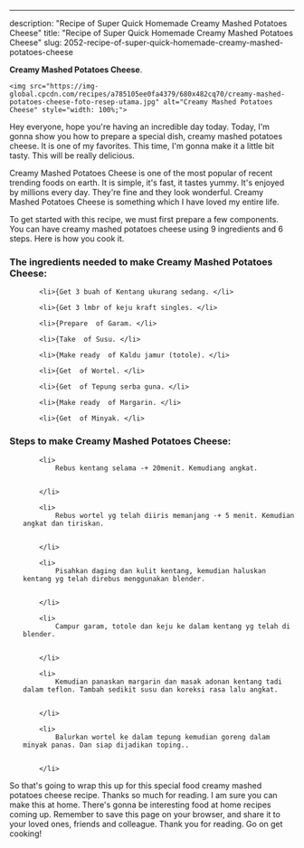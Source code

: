 ---
description: "Recipe of Super Quick Homemade Creamy Mashed Potatoes Cheese"
title: "Recipe of Super Quick Homemade Creamy Mashed Potatoes Cheese"
slug: 2052-recipe-of-super-quick-homemade-creamy-mashed-potatoes-cheese

<p>
	<strong>Creamy Mashed Potatoes Cheese</strong>. 
	
</p>
<p>
	
	<img src="https://img-global.cpcdn.com/recipes/a785105ee0fa4379/680x482cq70/creamy-mashed-potatoes-cheese-foto-resep-utama.jpg" alt="Creamy Mashed Potatoes Cheese" style="width: 100%;">
	
	
</p>
<p>
	Hey everyone, hope you're having an incredible day today. Today, I'm gonna show you how to prepare a special dish, creamy mashed potatoes cheese. It is one of my favorites. This time, I'm gonna make it a little bit tasty. This will be really delicious.
</p>
	
<p>
	
</p>
<p>
	Creamy Mashed Potatoes Cheese is one of the most popular of recent trending foods on earth. It is simple, it's fast, it tastes yummy. It's enjoyed by millions every day. They're fine and they look wonderful. Creamy Mashed Potatoes Cheese is something which I have loved my entire life.
</p>

<p>
To get started with this recipe, we must first prepare a few components. You can have creamy mashed potatoes cheese using 9 ingredients and 6 steps. Here is how you cook it.
</p>

<h3>The ingredients needed to make Creamy Mashed Potatoes Cheese:</h3>

<ol>
	
		<li>{Get 3 buah of Kentang ukurang sedang. </li>
	
		<li>{Get 3 lmbr of keju kraft singles. </li>
	
		<li>{Prepare  of Garam. </li>
	
		<li>{Take  of Susu. </li>
	
		<li>{Make ready  of Kaldu jamur (totole). </li>
	
		<li>{Get  of Wortel. </li>
	
		<li>{Get  of Tepung serba guna. </li>
	
		<li>{Make ready  of Margarin. </li>
	
		<li>{Get  of Minyak. </li>
	
</ol>
<p>
	
</p>

<h3>Steps to make Creamy Mashed Potatoes Cheese:</h3>

<ol>
	
		<li>
			Rebus kentang selama -+ 20menit. Kemudiang angkat.
			
			
		</li>
	
		<li>
			Rebus wortel yg telah diiris memanjang -+ 5 menit. Kemudian angkat dan tiriskan.
			
			
		</li>
	
		<li>
			Pisahkan daging dan kulit kentang, kemudian haluskan kentang yg telah direbus menggunakan blender.
			
			
		</li>
	
		<li>
			Campur garam, totole dan keju ke dalam kentang yg telah di blender.
			
			
		</li>
	
		<li>
			Kemudian panaskan margarin dan masak adonan kentang tadi dalam teflon. Tambah sedikit susu dan koreksi rasa lalu angkat.
			
			
		</li>
	
		<li>
			Balurkan wortel ke dalam tepung kemudian goreng dalam minyak panas. Dan siap dijadikan toping..
			
			
		</li>
	
</ol>

<p>
	
</p>

<p>
	So that's going to wrap this up for this special food creamy mashed potatoes cheese recipe. Thanks so much for reading. I am sure you can make this at home. There's gonna be interesting food at home recipes coming up. Remember to save this page on your browser, and share it to your loved ones, friends and colleague. Thank you for reading. Go on get cooking!
</p>
